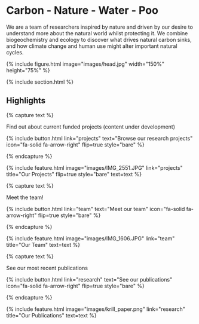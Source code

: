 ---
---

# Carbon  -  Nature  -  Water  -  Poo


We are a team of researchers inspired by nature and driven by our desire to understand more about the natural world whilst protecting it. We combine biogeochemistry and ecology to discover what drives natural carbon sinks, and how climate change and human use might alter important natural cycles.

{% 
  include figure.html
  image="images/head.jpg"
  width="150%"
  height="75%"
%}

{% include section.html %}


## Highlights

{% capture text %}

Find out about current funded projects (content under development)

{%
  include button.html
  link="projects"
  text="Browse our research projects"
  icon="fa-solid fa-arrow-right"
  flip=true
  style="bare"
%}

{% endcapture %}

{%
  include feature.html
  image="images/IMG_2551.JPG"
  link="projects"
  title="Our Projects"
  flip=true
  style="bare"
  text=text
%}

{% capture text %}

Meet the team!

{%
  include button.html
  link="team"
  text="Meet our team"
  icon="fa-solid fa-arrow-right"
  flip=true
  style="bare"
%}

{% endcapture %}

{%
  include feature.html
  image="images/IMG_1606.JPG"
  link="team"
  title="Our Team"
  text=text
%}

{% capture text %}

See our most recent publications

{%
  include button.html
  link="research"
  text="See our publications"
  icon="fa-solid fa-arrow-right"
  flip=true
  style="bare"
%}

{% endcapture %}

{%
  include feature.html
  image="images/krill_paper.png"
  link="research"
  title="Our Publications"
  text=text
%}

